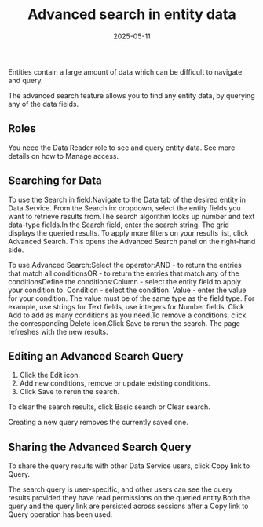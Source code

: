 ﻿---
title: "Advanced search in entity data"
date: 2025-05-11
draft: false
---

Entities contain a large amount of data which can be difficult to navigate and query.

The advanced search feature allows you to find any entity data, by querying any of the data fields.

## Roles

You need the Data Reader role to see and query entity data. See more details on how to Manage access.


## Searching for Data

To use the Search in field:Navigate to the Data tab of the desired entity in Data Service. From the Search in: dropdown, select the entity fields you want to retrieve results from.The search algorithm looks up number and text data-type fields.In the Search field, enter the search string. The grid displays the queried results. To apply more filters on your results list, click Advanced Search. This opens the Advanced Search panel on the right-hand side.

To use Advanced Search:Select the operator:AND - to return the entries that match all conditionsOR - to return the entries that match any of the conditionsDefine the conditions:Column - select the entity field to apply your condition to. Condition - select the condition. Value - enter the value for your condition. The value must be of the same type as the field type. For example, use strings for Text fields, use integers for Number fields. Click Add to add as many conditions as you need.To remove a conditions, click the corresponding Delete icon.Click Save to rerun the search. The page refreshes with the new results.


## Editing an Advanced Search Query

1. Click the Edit icon.
2. Add new conditions, remove or update existing conditions.
3. Click Save to rerun the search.

To clear the search results, click Basic search or Clear search.

Creating a new query removes the currently saved one.


## Sharing the Advanced Search Query

To share the query results with other Data Service users, click Copy link to Query.

The search query is user-specific, and other users can see the query results provided they have read permissions on the queried entity.Both the query and the query link are persisted across sessions after a Copy link to Query operation has been used.

